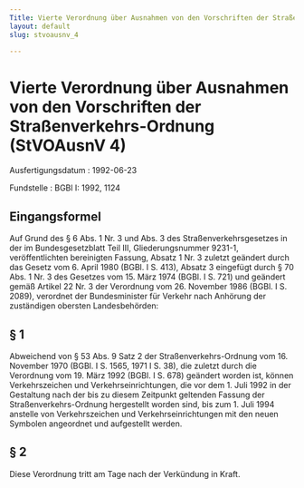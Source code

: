 ```yaml
---
Title: Vierte Verordnung über Ausnahmen von den Vorschriften der Straßenverkehrs-Ordnung
layout: default
slug: stvoausnv_4

---
```


# Vierte Verordnung über Ausnahmen von den Vorschriften der Straßenverkehrs-Ordnung (StVOAusnV 4)

Ausfertigungsdatum
:   1992-06-23

Fundstelle
:   BGBl I: 1992, 1124



## Eingangsformel

Auf Grund des § 6 Abs. 1 Nr. 3 und Abs. 3 des Straßenverkehrsgesetzes
in der im Bundesgesetzblatt Teil III, Gliederungsnummer 9231-1,
veröffentlichten bereinigten Fassung, Absatz 1 Nr. 3 zuletzt geändert
durch das Gesetz vom 6. April 1980 (BGBl. I S. 413), Absatz 3
eingefügt durch § 70 Abs. 1 Nr. 3 des Gesetzes vom 15. März 1974
(BGBl. I S. 721) und geändert gemäß Artikel 22 Nr. 3 der Verordnung
vom 26. November 1986 (BGBl. I S. 2089), verordnet der Bundesminister
für Verkehr nach Anhörung der zuständigen obersten Landesbehörden:


## § 1

Abweichend von § 53 Abs. 9 Satz 2 der Straßenverkehrs-Ordnung vom 16.
November 1970 (BGBl. I S. 1565, 1971 I S. 38), die zuletzt durch die
Verordnung vom 19. März 1992 (BGBl. I S. 678) geändert worden ist,
können Verkehrszeichen und Verkehrseinrichtungen, die vor dem 1. Juli
1992 in der Gestaltung nach der bis zu diesem Zeitpunkt geltenden
Fassung der Straßenverkehrs-Ordnung hergestellt worden sind, bis zum
1\. Juli 1994 anstelle von Verkehrszeichen und Verkehrseinrichtungen
mit den neuen Symbolen angeordnet und aufgestellt werden.


## § 2

Diese Verordnung tritt am Tage nach der Verkündung in Kraft.


